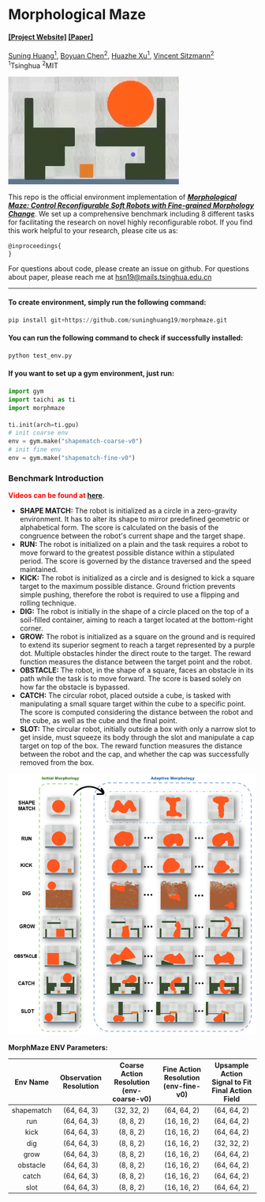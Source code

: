 # Morphological Maze

#### [[Project Website]](https://morphologicalmaze.github.io/) [[Paper]](./paper/Morphological_Maze_Control_Reconfigurable_Soft_Robots_with_Fine_grained_Morphology_Change.pdf)

[Suning Huang<sup>1</sup>](https://suninghuang19.github.io/), [Boyuan Chen<sup>2</sup>](https://boyuan.space/), [Huazhe Xu<sup>1</sup>](http://hxu.rocks//), [Vincent Sitzmann<sup>2</sup>](https://www.vincentsitzmann.com/) <br/>
<sup>1</sup>Tsinghua <sup>2</sup>MIT </br>

![](./teaser/catch.gif)

This repo is the official environment implementation of ***[Morphological Maze: Control Reconfigurable Soft Robots with Fine-grained Morphology Change](https://morphologicalmaze.github.io/)***. We set up a comprehensive benchmark including 8 different tasks for facilitating the research on novel highly reconfigurable robot. If you find this work helpful to your research, please cite us as:

```
@inproceedings{
}
```

For questions about code, please create an issue on github. For questions about paper, please reach me at hsn19@mails.tsinghua.edu.cn

*****

#### To create environment, simply run the following command:

```python
pip install git+https://github.com/suninghuang19/morphmaze.git
```

#### You can run the following command to check if successfully installed:

```python
python test_env.py
```

#### If you want to set up a gym environment, just run:

```python
import gym
import taichi as ti
import morphmaze

ti.init(arch=ti.gpu)
# init coarse env
env = gym.make("shapematch-coarse-v0")
# init fine env
env = gym.make("shapematch-fine-v0")
```



### Benchmark Introduction

**<font color=red>Videos can be found at [here](https://morphologicalmaze.github.io/).</font>**

- **SHAPE MATCH:** The robot is initialized as a circle in a zero-gravity environment. It has to alter its shape to mirror predefined geometric or alphabetical form. The score is calculated on the basis of the congruence between the robot's current shape and the target shape.
- **RUN:** The robot is initialized on a plain and the task requires a robot to move forward to the greatest possible distance within a stipulated period. The score is governed by the distance traversed and the speed maintained.
- **KICK:** The robot is initialized as a circle and is designed to kick a square target to the maximum possible distance. Ground friction prevents simple pushing, therefore the robot is required to use a flipping and rolling technique.
- **DIG:** The robot is initially in the shape of a circle placed on the top of a soil-filled container, aiming to reach a target located at the bottom-right corner.
- **GROW:** The robot is initialized as a square on the ground and is required to extend its superior segment to reach a target represented by a purple dot. Multiple obstacles hinder the direct route to the target. The reward function measures the distance between the target point and the robot.
- **OBSTACLE:** The robot, in the shape of a square, faces an obstacle in its path while the task is to move forward. The score is based solely on how far the obstacle is bypassed.
- **CATCH:** The circular robot, placed outside a cube, is tasked with manipulating a small square target within the cube to a specific point. The score is computed considering the distance between the robot and the cube, as well as the cube and the final point.
- **SLOT:** The circular robot, initially outside a box with only a narrow slot to get inside, must squeeze its body through the slot and manipulate a cap target on top of the box. The reward function measures the distance between the robot and the cap, and whether the cap was successfully removed from the box.

![](./teaser/teaser.png)

**MorphMaze ENV Parameters:**

|  Env Name  | Observation Resolution | Coarse Action Resolution (env-coarse-v0) | Fine Action Resolution (env-fine-v0) | Upsample Action Signal to Fit Final Action Field |
| :--------: | :--------------------: | :--------------------------------------: | :----------------------------------: | :----------------------------------------------: |
| shapematch |      (64, 64, 3)       |               (32, 32, 2)                |             (64, 64, 2)              |                   (64, 64, 2)                    |
|    run     |      (64, 64, 3)       |                (8, 8, 2)                 |             (16, 16, 2)              |                   (64, 64, 2)                    |
|    kick    |      (64, 64, 3)       |                (8, 8, 2)                 |             (16, 16, 2)              |                   (64, 64, 2)                    |
|    dig     |      (64, 64, 3)       |                (8, 8, 2)                 |             (16, 16, 2)              |                   (32, 32, 2)                    |
|    grow    |      (64, 64, 3)       |                (8, 8, 2)                 |             (16, 16, 2)              |                   (64, 64, 2)                    |
|  obstacle  |      (64, 64, 3)       |                (8, 8, 2)                 |             (16, 16, 2)              |                   (64, 64, 2)                    |
|   catch    |      (64, 64, 3)       |                (8, 8, 2)                 |             (16, 16, 2)              |                   (64, 64, 2)                    |
|    slot    |      (64, 64, 3)       |                (8, 8, 2)                 |             (16, 16, 2)              |                   (64, 64, 2)                    |
